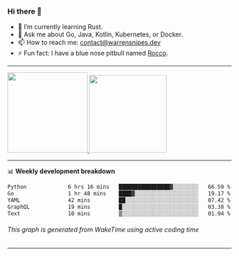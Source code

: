### Hi there 👋

- 🌱 I’m currently learning Rust.
- 💬 Ask me about Go, Java, Kotlin, Kubernetes, or Docker.
- 📫 How to reach me: contact@warrensnipes.dev
- ⚡ Fun fact: I have a blue nose pitbull named [Rocco](https://i.imgur.com/iLsSCKu.jpg).

-------


<a href="https://github.com/LockedThread/LockedThread">
  <img height="180em" src="https://github-readme-stats.vercel.app/api?username=LockedThread&theme=transparent&bg_color=00000000&show_icons=true&count_private=true" />
  <img height="174em" src="https://github-readme-stats.vercel.app/api/top-langs?username=LockedThread&theme=transparent&layout=compact&hide_progress=true&bg_color=00000000" />
  </a>

-------

📊 **Weekly development breakdown**
<!--START_SECTION:waka-->

```txt
Python             6 hrs 16 mins   ████████████████▓░░░░░░░░   66.59 %
Go                 1 hr 48 mins    ████▓░░░░░░░░░░░░░░░░░░░░   19.17 %
YAML               42 mins         ██░░░░░░░░░░░░░░░░░░░░░░░   07.42 %
GraphQL            19 mins         █░░░░░░░░░░░░░░░░░░░░░░░░   03.38 %
Text               10 mins         ▒░░░░░░░░░░░░░░░░░░░░░░░░   01.94 %
```

<!--END_SECTION:waka-->
###### *This graph is generated from WakeTime using active coding time*
-------
